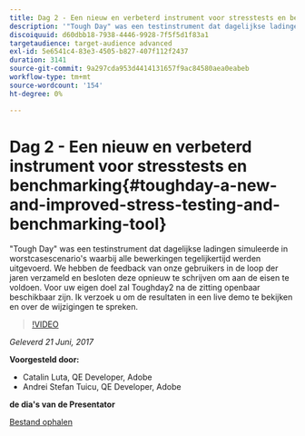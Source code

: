```yaml
---
title: Dag 2 - Een nieuw en verbeterd instrument voor stresstests en benchmarking
description: '"Tough Day" was een testinstrument dat dagelijkse ladingen simuleerde in worstcasescenario''s waarbij alle bewerkingen tegelijkertijd werden uitgevoerd. We hebben de feedback van onze gebruikers in de loop der jaren verzameld en besloten deze opnieuw te schrijven om aan de eisen te voldoen.'
discoiquuid: d60dbb18-7938-4446-9928-7f5f5d1f83a1
targetaudience: target-audience advanced
exl-id: 5e6541c4-83e3-4505-b827-407f112f2437
duration: 3141
source-git-commit: 9a297cda953d4414131657f9ac84580aea0eabeb
workflow-type: tm+mt
source-wordcount: '154'
ht-degree: 0%

---
```


# Dag 2 - Een nieuw en verbeterd instrument voor stresstests en benchmarking{#toughday-a-new-and-improved-stress-testing-and-benchmarking-tool}

&quot;Tough Day&quot; was een testinstrument dat dagelijkse ladingen simuleerde in worstcasescenario&#39;s waarbij alle bewerkingen tegelijkertijd werden uitgevoerd. We hebben de feedback van onze gebruikers in de loop der jaren verzameld en besloten deze opnieuw te schrijven om aan de eisen te voldoen. Voor uw eigen doel zal Toughday2 na de zitting openbaar beschikbaar zijn. Ik verzoek u om de resultaten in een live demo te bekijken en over de wijzigingen te spreken.

>[!VIDEO](https://video.tv.adobe.com/v/18935/?quality=9)

*Geleverd 21 Juni, 2017*

**Voorgesteld door:**

* Catalin Luta, QE Developer, Adobe
* Andrei Stefan Tuicu, QE Developer, Adobe

**de dia&#39;s van de Presentator**

[Bestand ophalen](assets/aem-gems-toughday2.pdf)
<!--
[Get back to the Overview](https://helpx.adobe.com/experience-manager/kt/eseminars/gems/aem-index.html)
-->
